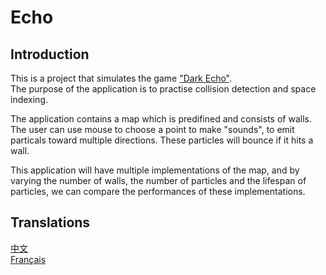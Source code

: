 # Echo

## Introduction

This is a project that simulates the game ["Dark Echo"](www.darkechogame.com).  
The purpose of the application is to practise collision detection and space indexing.  

The application contains a map which is predifined and consists of walls. The user can use mouse to choose a point to make "sounds", to emit particals toward multiple directions. These particles will bounce if it hits a wall.

This application will have multiple implementations of the map, and by varying the number of walls, the number of particles and the lifespan of particles, we can compare the performances of these implementations.

## Translations

[中文](README.zh-CN.md)  
[Français](README.fr-FR.md)